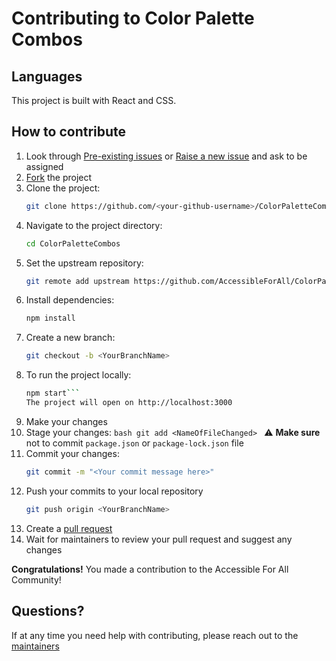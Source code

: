 # Contributing to Color Palette Combos

## Languages

This project is built with React and CSS.

## How to contribute

1.  Look through [Pre-existing issues](https://github.com/AccessibleForAll/ColorPaletteCombos/issues) or [Raise a new issue](https://github.com/AccessibleForAll/ColorPaletteCombos/issues/new/choose) and ask to be assigned
2.  [Fork](https://github.com/AccessibleForAll/ColorPaletteCombos/fork) the project
3.  Clone the project:
    ```bash
    git clone https://github.com/<your-github-username>/ColorPaletteCombos
    ```
4.  Navigate to the project directory:
    ```bash
    cd ColorPaletteCombos
    ```
5.  Set the upstream repository:
    ```bash
    git remote add upstream https://github.com/AccessibleForAll/ColorPaletteCombos.git
    ```
6.  Install dependencies:
    ```bash
    npm install
    ```
7.  Create a new branch:
    ```bash
    git checkout -b <YourBranchName>
    ```
8.  To run the project locally:
    ````bash
    npm start```
    The project will open on http://localhost:3000
    ````
9.  Make your changes
10. Stage your changes:
    `bash git add <NameOfFileChanged> `
    ⚠️ **Make sure** not to commit `package.json` or `package-lock.json` file
11. Commit your changes:
    ```bash
    git commit -m "<Your commit message here>"
    ```
12. Push your commits to your local repository
    ```bash
    git push origin <YourBranchName>
    ```
13. Create a [pull request](https://docs.github.com/en/pull-requests/collaborating-with-pull-requests/proposing-changes-to-your-work-with-pull-requests/creating-a-pull-request)
14. Wait for maintainers to review your pull request and suggest any changes

**Congratulations!** You made a contribution to the Accessible For All Community!

## Questions?

If at any time you need help with contributing, please reach out to the [maintainers](https://github.com/AccessibleForAll/Support/blob/main/README.md#our-maintainers)
